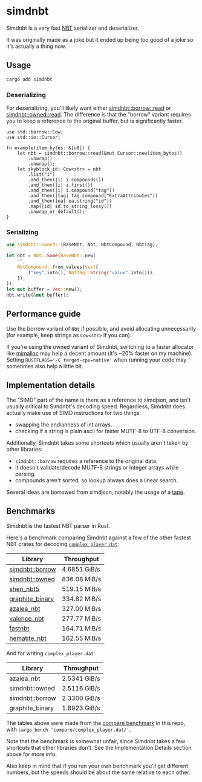 # simdnbt

Simdnbt is a very fast [NBT](https://minecraft.wiki/w/NBT_format) serializer and deserializer.

It was originally made as a joke but it ended up being too good of a joke so it's actually a thing now.

## Usage

```sh
cargo add simdnbt
```

### Deserializing

For deserializing, you'll likely want either [simdnbt::borrow::read](https://docs.rs/simdnbt/latest/simdnbt/borrow/fn.read.html) or [simdnbt::owned::read](https://docs.rs/simdnbt/latest/simdnbt/owned/fn.read.html).
The difference is that the "borrow" variant requires you to keep a reference to the original buffer, but is significantly faster.

```rust,no_run
use std::borrow::Cow;
use std::io::Cursor;

fn example(item_bytes: &[u8]) {
    let nbt = simdnbt::borrow::read(&mut Cursor::new(item_bytes))
        .unwrap()
        .unwrap();
    let skyblock_id: Cow<str> = nbt
        .list("i")
        .and_then(|i| i.compounds())
        .and_then(|i| i.first())
        .and_then(|i| i.compound("tag"))
        .and_then(|tag| tag.compound("ExtraAttributes"))
        .and_then(|ea| ea.string("id"))
        .map(|id| id.to_string_lossy())
        .unwrap_or_default();
}
```

### Serializing

```rust
use simdnbt::owned::{BaseNbt, Nbt, NbtCompound, NbtTag};

let nbt = Nbt::Some(BaseNbt::new(
    "",
    NbtCompound::from_values(vec![
        ("key".into(), NbtTag::String("value".into())),
    ]),
));
let mut buffer = Vec::new();
nbt.write(&mut buffer);
```

## Performance guide

Use the borrow variant of `Nbt` if possible, and avoid allocating unnecessarily (for example, keep strings as `Cow<str>` if you can).

If you're using the owned variant of Simdnbt, switching to a faster allocator like [mimalloc](https://docs.rs/mimalloc/latest/mimalloc/) may help a decent amount (it's ~20% faster on my machine). Setting `RUSTFLAGS='-C target-cpu=native'` when running your code may sometimes also help a little bit.

## Implementation details

The "SIMD" part of the name is there as a reference to simdjson, and isn't usually critical to Simdnbt's decoding speed. Regardless, Simdnbt does actually make use of SIMD instructions for two things:

- swapping the endianness of int arrays.
- checking if a string is plain ascii for faster MUTF-8 to UTF-8 conversion.

Additionally, Simdnbt takes some shortcuts which usually aren't taken by other libraries:

- `simdnbt::borrow` requires a reference to the original data.
- it doesn't validate/decode MUTF-8 strings or integer arrays while parsing.
- compounds aren't sorted, so lookup always does a linear search.

Several ideas are borrowed from simdjson, notably the usage of a [tape](https://github.com/simdjson/simdjson/blob/master/doc/tape.md).

## Benchmarks

Simdnbt is the fastest NBT parser in Rust.

Here's a benchmark comparing Simdnbt against a few of the other fastest NBT crates for decoding [`complex_player.dat`](https://github.com/azalea-rs/simdnbt/blob/master/simdnbt/tests/complex_player.dat):

| Library                                                                     | Throughput   |
| --------------------------------------------------------------------------- | ------------ |
| [simdnbt::borrow](https://docs.rs/simdnbt/latest/simdnbt/borrow/index.html) | 4.6851 GiB/s |
| [simdnbt::owned](https://docs.rs/simdnbt/latest/simdnbt/owned/index.html)   | 836.08 MiB/s |
| [shen_nbt5](https://docs.rs/shen-nbt5/latest/shen_nbt5/)                    | 519.15 MiB/s |
| [graphite_binary](https://docs.rs/graphite_binary/latest/graphite_binary/)  | 334.82 MiB/s |
| [azalea_nbt](https://docs.rs/azalea-nbt/latest/azalea_nbt/)                 | 327.00 MiB/s |
| [valence_nbt](https://docs.rs/valence_nbt/latest/valence_nbt/)              | 277.77 MiB/s |
| [fastnbt](https://docs.rs/fastnbt/latest/fastnbt/)                          | 164.71 MiB/s |
| [hematite_nbt](https://docs.rs/hematite-nbt/latest/nbt/)                    | 162.55 MiB/s |

And for writing `complex_player.dat`:

| Library         | Throughput   |
| --------------- | ------------ |
| azalea_nbt      | 2.5341 GiB/s |
| simdnbt::owned  | 2.5116 GiB/s |
| simdnbt::borrow | 2.3300 GiB/s |
| graphite_binary | 1.8923 GiB/s |

The tables above were made from the [compare benchmark](https://github.com/azalea-rs/simdnbt/tree/master/simdnbt/benches) in this repo, with `cargo bench 'compare/complex_player.dat/'`.

Note that the benchmark is somewhat unfair, since Simdnbt takes a few shortcuts that other libraries don't. See the Implementation Details section above for more info.

Also keep in mind that if you run your own benchmark you'll get different numbers, but the speeds should be about the same relative to each other.
